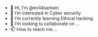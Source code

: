 - 👋 Hi, I’m @evil4samain
- 👀 I’m interested in Cyber security
- 🌱 I’m currently learning Ethical hacking
- 💞️ I’m looking to collaborate on ...
- 📫 How to reach me ...

<!---
evil4samain/evil4samain is a ✨ special ✨ repository because its `README.md` (this file) appears on your GitHub profile.
You can click the Preview link to take a look at your changes.
--->
